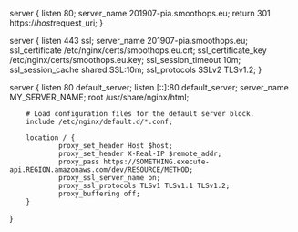 server {
        listen 80;
        server_name 201907-pia.smoothops.eu;
        return 301 https://$host$request_uri;
}

server {
        listen 443 ssl;
        server_name 201907-pia.smoothops.eu;
        ssl_certificate /etc/nginx/certs/smoothops.eu.crt;
        ssl_certificate_key /etc/nginx/certs/smoothops.eu.key;
        ssl_session_timeout 10m;
        ssl_session_cache shared:SSL:10m;
        ssl_protocols SSLv2 TLSv1.2;
}

server {
        listen       80 default_server;
        listen       [::]:80 default_server;
        server_name  MY_SERVER_NAME;
        root         /usr/share/nginx/html;

        # Load configuration files for the default server block.
        include /etc/nginx/default.d/*.conf;

        location / {
                proxy_set_header Host $host;
                proxy_set_header X-Real-IP $remote_addr;
                proxy_pass https://SOMETHING.execute-api.REGION.amazonaws.com/dev/RESOURCE/METHOD;               
                proxy_ssl_server_name on;
                proxy_ssl_protocols TLSv1 TLSv1.1 TLSv1.2;
                proxy_buffering off;
        }
}